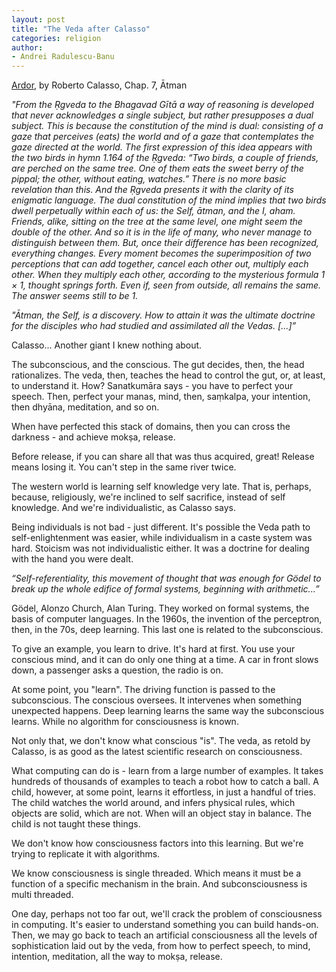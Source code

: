 ```yaml
---
layout: post
title: "The Veda after Calasso"
categories: religion
author:
- Andrei Radulescu-Banu
---
```


[Ardor](https://www.amazon.com/Ardor-Roberto-Calasso-ebook/dp/B00IHC7VB4), by Roberto Calasso, Chap. 7, Ātman

*"From the Ṛgveda to the Bhagavad Gītā a way of reasoning is developed that never acknowledges a single subject, but rather presupposes a dual subject. This is because the constitution of the mind is dual: consisting of a gaze that perceives (eats) the world and of a gaze that contemplates the gaze directed at the world. The first expression of this idea appears with the two birds in hymn 1.164 of the Ṛgveda: “Two birds, a couple of friends, are perched on the same tree. One of them eats the sweet berry of the pippal; the other, without eating, watches.” There is no more basic revelation than this. And the Ṛgveda presents it with the clarity of its enigmatic language. The dual constitution of the mind implies that two birds dwell perpetually within each of us: the Self, ātman, and the I, aham. Friends, alike, sitting on the tree at the same level, one might seem the double of the other. And so it is in the life of many, who never manage to distinguish between them. But, once their difference has been recognized, everything changes. Every moment becomes the superimposition of two perceptions that can add together, cancel each other out, multiply each other. When they multiply each other, according to the mysterious formula 1 × 1, thought springs forth. Even if, seen from outside, all remains the same. The answer seems still to be 1.*

*"Ātman, the Self, is a discovery. How to attain it was the ultimate doctrine for the disciples who had studied and assimilated all the Vedas. [...]”*

Calasso... Another giant I knew nothing about.

The subconscious, and the conscious. The gut decides, then, the head rationalizes. The veda, then, teaches the head to control the gut, or, at least, to understand it. How? Sanatkumāra says - you have to perfect your speech. Then, perfect your manas, mind, then, saṃkalpa, your intention, then dhyāna, meditation, and so on.

When have perfected this stack of domains, then you can cross the darkness - and achieve mokṣa, release.

Before release, if you can share all that was thus acquired, great! Release means losing it. You can't step in the same river twice.

The western world is learning self knowledge very late. That is, perhaps, because, religiously, we're inclined to self sacrifice, instead of self knowledge. And we're individualistic, as Calasso says.

Being individuals is not bad - just different. It's possible the Veda path to self-enlightenment was easier, while individualism in a caste system was hard.
Stoicism was not individualistic either. It was a doctrine for dealing with the hand you were dealt.

*“Self-referentiality, this movement of thought that was enough for Gödel to break up the whole edifice of formal systems, beginning with arithmetic...”*

Gödel, Alonzo Church, Alan Turing. They worked on formal systems, the basis of computer languages. In the 1960s, the invention of the perceptron, then, in the 70s, deep learning. This last one is related to the subconscious.

To give an example, you learn to drive. It's hard at first. You use your conscious mind, and it can do only one thing at a time. A car in front slows down, a passenger asks a question, the radio is on.

At some point, you "learn". The driving function is passed to the subconscious. The conscious oversees. It intervenes when something unexpected happens.
Deep learning learns the same way the subconscious learns. While no algorithm for consciousness is known.

Not only that, we don't know what conscious "is". The veda, as retold by Calasso, is as good as the latest scientific research on consciousness.

What computing can do is - learn from a large number of examples. It takes hundreds of thousands of examples to teach a robot how to catch a ball. A child, however, at some point, learns it effortless, in just a handful of tries.
The child watches the world around, and infers physical rules, which objects are solid, which are not. When will an object stay in balance. The child is not taught these things.

We don't know how consciousness factors into this learning. But we're trying to replicate it with algorithms.

We know consciousness is single threaded. Which means it must be a function of a specific mechanism in the brain. And subconsciousness is multi threaded.

One day, perhaps not too far out, we'll crack the problem of consciousness in computing. It's easier to understand something you can build hands-on. Then, we may go back to teach an artificial consciousness all the levels of sophistication laid out by the veda, from how to perfect speech, to mind, intention, meditation, all the way to mokṣa, release.

